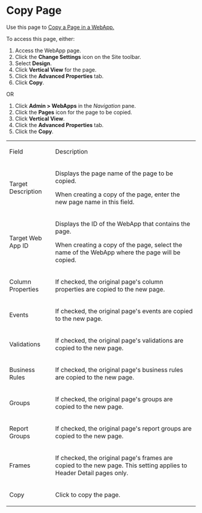 # Copy Page

<div class="use">

Use this page to [Copy a Page in a
WebApp.](../../WebApp_Dev/Copy_a_Page_in_a_WebApp.htm)

</div>

To access this page, either:

1.  Access the WebApp page.
2.  Click the **Change Settings** icon on the Site toolbar.
3.  Select **Design**.
4.  Click **Vertical View** for the page.
5.  Click the **Advanced Properties** tab.
6.  Click **Copy**.

OR

1.  Click **Admin \> WebApps** in the *Navigation* pane.
2.  Click the **Pages** icon for the page to be copied.
3.  Click **Vertical View**.
4.  Click the **Advanced Properties** tab.
5.  Click the **Copy**.

<table>
<tbody>
<tr class="odd">
<td><p>Field</p></td>
<td><p>Description</p></td>
</tr>
<tr class="even">
<td><p>Target Description</p></td>
<td><p>Displays the page name of the page to be copied.</p>
<p>When creating a copy of the page, enter the new page name in this field.</p></td>
</tr>
<tr class="odd">
<td><p>Target Web App ID</p></td>
<td><p>Displays the ID of the WebApp that contains the page.</p>
<p>When creating a copy of the page, select the name of the WebApp where the page will be copied.</p></td>
</tr>
<tr class="even">
<td><p>Column Properties</p></td>
<td><p>If checked, the original page's column properties are copied to the new page.</p></td>
</tr>
<tr class="odd">
<td><p>Events</p></td>
<td><p>If checked, the original page's events are copied to the new page.</p></td>
</tr>
<tr class="even">
<td><p>Validations</p></td>
<td><p>If checked, the original page's validations are copied to the new page.</p></td>
</tr>
<tr class="odd">
<td><p>Business Rules</p></td>
<td><p>If checked, the original page's business rules are copied to the new page.</p></td>
</tr>
<tr class="even">
<td><p>Groups</p></td>
<td><p>If checked, the original page's groups are copied to the new page.</p></td>
</tr>
<tr class="odd">
<td><p>Report Groups</p></td>
<td><p>If checked, the original page's report groups are copied to the new page.</p></td>
</tr>
<tr class="even">
<td><p>Frames</p></td>
<td><p>If checked, the original page's frames are copied to the new page. This setting applies to Header Detail pages only.</p></td>
</tr>
<tr class="odd">
<td><p>Copy</p></td>
<td><p>Click to copy the page.</p></td>
</tr>
</tbody>
</table>
